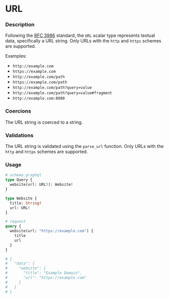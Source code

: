 # URL

### Description

Following the [RFC 3986](https://tools.ietf.org/html/rfc3986) standard, the `URL` scalar type represents textual data, specifically a URL string. Only URLs with the `http` and `https` schemes are supported.

Examples:

- `http://example.com`
- `https://example.com`
- `http://example.com/path`
- `https://example.com/path`
- `http://example.com/path?query=value`
- `http://example.com/path?query=value#fragment`
- `http://example.com:8080`

### Coercions

The URL string is coerced to a string.

### Validations

The URL string is validated using the `parse_url` function. Only URLs with the `http` and `https` schemes are supported.

### Usage

```graphql
# schema.graphql
type Query {
  website(url: URL!): Website!
}

type Website {
  title: String!
  url: URL!
}
```

```graphql
# request
query {
  website(url: "https://example.com") {
    title
    url
  }
}

# {
#   "data": {
#     "website": {
#       "title": "Example Domain",
#       "url": "https://example.com"
#     }
#   }
# }
```
